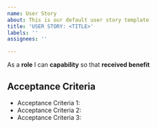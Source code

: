 ```yaml
---
name: User Story
about: This is our default user story template
title: 'USER STORY: <TITLE>'
labels: ''
assignees: ''

---
```


As a **role** I can **capability** so that **received benefit**

## Acceptance Criteria

* Acceptance Criteria 1:
* Acceptance Criteria 2:
* Acceptance Criteria 3:
  
